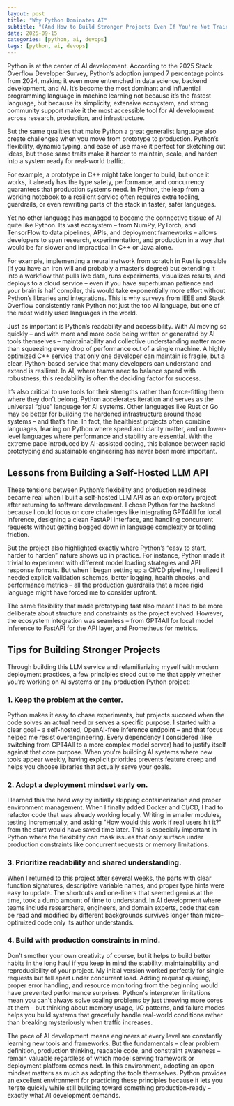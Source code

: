 ```yaml
---
layout: post
title: "Why Python Dominates AI"
subtitle: "(And How to Build Stronger Projects Even If You're Not Training Models)"
date: 2025-09-15
categories: [python, ai, devops]
tags: [python, ai, devops]
---
```


Python is at the center of AI development. According to the 2025 Stack Overflow Developer Survey, Python’s adoption jumped 7 percentage points from 2024, making it even more entrenched in data science, backend development, and AI. It’s become the most dominant and influential programming language in machine learning not because it’s the fastest language, but because its simplicity, extensive ecosystem, and strong community support make it the most accessible tool for AI development across research, production, and infrastructure.

But the same qualities that make Python a great generalist language also create challenges when you move from prototype to production. Python’s flexibility, dynamic typing, and ease of use make it perfect for sketching out ideas, but those same traits make it harder to maintain, scale, and harden into a system ready for real-world traffic.

For example, a prototype in C++ might take longer to build, but once it works, it already has the type safety, performance, and concurrency guarantees that production systems need. In Python, the leap from a working notebook to a resilient service often requires extra tooling, guardrails, or even rewriting parts of the stack in faster, safer languages.

Yet no other language has managed to become the connective tissue of AI quite like Python. Its vast ecosystem – from NumPy, PyTorch, and TensorFlow to data pipelines, APIs, and deployment frameworks – allows developers to span research, experimentation, and production in a way that would be far slower and impractical in C++ or Java alone.

For example, implementing a neural network from scratch in Rust is possible (if you have an iron will and probably a master’s degree) but extending it into a workflow that pulls live data, runs experiments, visualizes results, and deploys to a cloud service – even if you have superhuman patience and your brain is half compiler, this would take exponentially more effort without Python’s libraries and integrations. This is why surveys from IEEE and Stack Overflow consistently rank Python not just the top AI language, but one of the most widely used languages in the world.

Just as important is Python’s readability and accessibility. With AI moving so quickly – and with more and more code being written or generated by AI tools themselves – maintainability and collective understanding matter more than squeezing every drop of performance out of a single machine. A highly optimized C++ service that only one developer can maintain is fragile, but a clear, Python-based service that many developers can understand and extend is resilient. In AI, where teams need to balance speed with robustness, this readability is often the deciding factor for success.

It’s also critical to use tools for their strengths rather than force-fitting them where they don’t belong. Python accelerates iteration and serves as the universal “glue” language for AI systems. Other languages like Rust or Go may be better for building the hardened infrastructure around those systems – and that’s fine. In fact, the healthiest projects often combine languages, leaning on Python where speed and clarity matter, and on lower-level languages where performance and stability are essential. With the extreme pace introduced by AI-assisted coding, this balance between rapid prototyping and sustainable engineering has never been more important.

## Lessons from Building a Self-Hosted LLM API

These tensions between Python’s flexibility and production readiness became real when I built a self-hosted LLM API as an exploratory project after returning to software development. I chose Python for the backend because I could focus on core challenges like integrating GPT4All for local inference, designing a clean FastAPI interface, and handling concurrent requests without getting bogged down in language complexity or tooling friction.

But the project also highlighted exactly where Python’s “easy to start, harder to harden” nature shows up in practice. For instance, Python made it trivial to experiment with different model loading strategies and API response formats. But when I began setting up a CI/CD pipeline, I realized I needed explicit validation schemas, better logging, health checks, and performance metrics – all the production guardrails that a more rigid language might have forced me to consider upfront.

The same flexibility that made prototyping fast also meant I had to be more deliberate about structure and constraints as the project evolved. However, the ecosystem integration was seamless – from GPT4All for local model inference to FastAPI for the API layer, and Prometheus for metrics.

## Tips for Building Stronger Projects

Through building this LLM service and refamiliarizing myself with modern deployment practices, a few principles stood out to me that apply whether you’re working on AI systems or any production Python project:

### 1. Keep the problem at the center.
Python makes it easy to chase experiments, but projects succeed when the code solves an actual need or serves a specific purpose. I started with a clear goal – a self-hosted, OpenAI-free inference endpoint – and that focus helped me resist overengineering. Every dependency I considered (like switching from GPT4All to a more complex model server) had to justify itself against that core purpose. When you're building AI systems where new tools appear weekly, having explicit priorities prevents feature creep and helps you choose libraries that actually serve your goals.


### 2. Adopt a deployment mindset early on.
I learned this the hard way by initially skipping containerization and proper environment management. When I finally added Docker and CI/CD, I had to refactor code that was already working locally. Writing in smaller modules, testing incrementally, and asking "How would this work if real users hit it?" from the start would have saved time later. This is especially important in Python where the flexibility can mask issues that only surface under production constraints like concurrent requests or memory limitations.


### 3. Prioritize readability and shared understanding.
When I returned to this project after several weeks, the parts with clear function signatures, descriptive variable names, and proper type hints were easy to update. The shortcuts and one-liners that seemed genius at the time, took a dumb amount of time to understand. In AI development where teams include researchers, engineers, and domain experts, code that can be read and modified by different backgrounds survives longer than micro-optimized code only its author understands.


### 4. Build with production constraints in mind.
Don’t smother your own creativity of course, but it helps to build better habits in the long haul if you keep in mind the stability, maintainability and reproducibility of your project. My initial version worked perfectly for single requests but fell apart under concurrent load. Adding request queuing, proper error handling, and resource monitoring from the beginning would have prevented performance surprises. Python's interpreter limitations mean you can't always solve scaling problems by just throwing more cores at them – but thinking about memory usage, I/O patterns, and failure modes helps you build systems that gracefully handle real-world conditions rather than breaking mysteriously when traffic increases.


The pace of AI development means engineers at every level are constantly learning new tools and frameworks. But the fundamentals – clear problem definition, production thinking, readable code, and constraint awareness – remain valuable regardless of which model serving framework or deployment platform comes next. In this environment, adopting an open mindset matters as much as adopting the tools themselves. Python provides an excellent environment for practicing these principles because it lets you iterate quickly while still building toward something production-ready – exactly what AI development demands.

